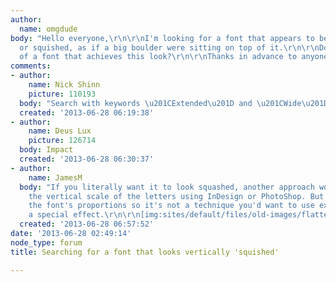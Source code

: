 ```yaml
---
author:
  name: omgdude
body: "Hello everyone,\r\n\r\nI'm looking for a font that appears to be flattened
  or squished, as if a big boulder were sitting on top of it.\r\n\r\nDoes anyone know
  of a font that achieves this look?\r\n\r\nThanks in advance to anyone who replies!"
comments:
- author:
    name: Nick Shinn
    picture: 110193
  body: "Search with keywords \u201CExtended\u201D and \u201CWide\u201D."
  created: '2013-06-28 06:19:38'
- author:
    name: Deus Lux
    picture: 126714
  body: Impact
  created: '2013-06-28 06:30:37'
- author:
    name: JamesM
  body: "If you literally want it to look squashed, another approach would be to reduce
    the vertical scale of the letters using InDesign or PhotoShop. But you'd be ruining
    the font's proportions so it's not a technique you'd want to use except to create
    a special effect.\r\n\r\n[img:sites/default/files/old-images/flattened_4511.jpg]"
  created: '2013-06-28 06:57:52'
date: '2013-06-28 02:49:14'
node_type: forum
title: Searching for a font that looks vertically 'squished'

---
```

